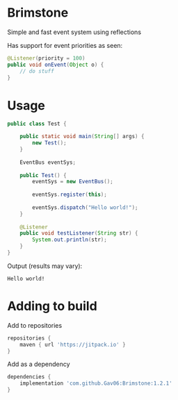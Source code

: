 # Brimstone
Simple and fast event system using reflections

Has support for event priorities as seen:

```java
@Listener(priority = 100)
public void onEvent(Object o) {
	// do stuff
}
```

# Usage

```java
public class Test {

	public static void main(String[] args) {
		new Test();
	}
	
	EventBus eventSys;
	
	public Test() {
		eventSys = new EventBus();
		
		eventSys.register(this);
		
		eventSys.dispatch("Hello world!");
	}
	
	@Listener
	public void testListener(String str) {
		System.out.println(str);
	}
}
```
Output (results may vary):
```
Hello world!
```

# Adding to build

Add to repositories
```gradle
repositories {
	maven { url 'https://jitpack.io' }
}
```

Add as a dependency
```gradle
dependencies {
	implementation 'com.github.Gav06:Brimstone:1.2.1'
}
```
